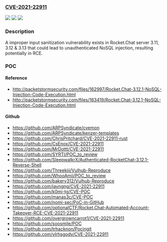 ### [CVE-2021-22911](https://cve.mitre.org/cgi-bin/cvename.cgi?name=CVE-2021-22911)
![](https://img.shields.io/static/v1?label=Product&message=Rocket.Chat%20server&color=blue)
![](https://img.shields.io/static/v1?label=Version&message=n%2Fa&color=blue)
![](https://img.shields.io/static/v1?label=Vulnerability&message=Failure%20to%20Sanitize%20Special%20Elements%20into%20a%20Different%20Plane%20(Special%20Element%20Injection)%20(CWE-75)&color=brighgreen)

### Description

A improper input sanitization vulnerability exists in Rocket.Chat server 3.11, 3.12 & 3.13 that could lead to unauthenticated NoSQL injection, resulting potentially in RCE.

### POC

#### Reference
- http://packetstormsecurity.com/files/162997/Rocket.Chat-3.12.1-NoSQL-Injection-Code-Execution.html
- http://packetstormsecurity.com/files/163419/Rocket.Chat-3.12.1-NoSQL-Injection-Code-Execution.html

#### Github
- https://github.com/ARPSyndicate/cvemon
- https://github.com/ARPSyndicate/kenzer-templates
- https://github.com/ChrisPritchard/CVE-2021-22911-rust
- https://github.com/CsEnox/CVE-2021-22911
- https://github.com/MrDottt/CVE-2021-22911
- https://github.com/SYRTI/POC_to_review
- https://github.com/SleepwalkrX/Authenticated-RocketChat-3.12.1-Reverse-Shell
- https://github.com/Threekiii/Vulhub-Reproduce
- https://github.com/WhooAmii/POC_to_review
- https://github.com/bakery312/Vulhub-Reproduce
- https://github.com/jayngng/CVE-2021-22911
- https://github.com/k0mi-tg/CVE-POC
- https://github.com/manas3c/CVE-POC
- https://github.com/nomi-sec/PoC-in-GitHub
- https://github.com/optionalCTF/Rocket.Chat-Automated-Account-Takeover-RCE-CVE-2021-22911
- https://github.com/overgrowncarrot1/CVE-2021-22911
- https://github.com/soosmile/POC
- https://github.com/trhacknon/Pocingit
- https://github.com/vlrhsgody/CVE-2021-22911

